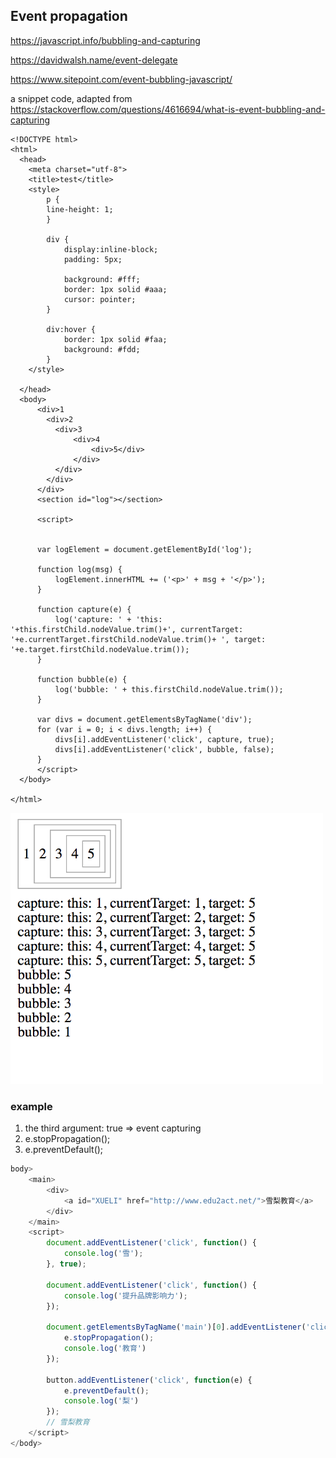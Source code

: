 ## Event propagation
https://javascript.info/bubbling-and-capturing

https://davidwalsh.name/event-delegate

https://www.sitepoint.com/event-bubbling-javascript/

a snippet code, adapted from https://stackoverflow.com/questions/4616694/what-is-event-bubbling-and-capturing

```
<!DOCTYPE html>
<html>
  <head>
    <meta charset="utf-8">
    <title>test</title>
    <style>
        p {
        line-height: 1;
        }

        div {
            display:inline-block;
            padding: 5px;

            background: #fff;
            border: 1px solid #aaa;
            cursor: pointer;
        }

        div:hover {
            border: 1px solid #faa;
            background: #fdd;
        }
    </style>

  </head>
  <body>
      <div>1
        <div>2
          <div>3
              <div>4
                  <div>5</div>
              </div>
          </div>
        </div>
      </div>
      <section id="log"></section>

      <script>


      var logElement = document.getElementById('log');

      function log(msg) {
          logElement.innerHTML += ('<p>' + msg + '</p>');
      }

      function capture(e) {
          log('capture: ' + 'this: '+this.firstChild.nodeValue.trim()+', currentTarget:  '+e.currentTarget.firstChild.nodeValue.trim()+ ', target: '+e.target.firstChild.nodeValue.trim());
      }

      function bubble(e) {
          log('bubble: ' + this.firstChild.nodeValue.trim());
      }

      var divs = document.getElementsByTagName('div');
      for (var i = 0; i < divs.length; i++) {
          divs[i].addEventListener('click', capture, true);
          divs[i].addEventListener('click', bubble, false);
      }
      </script>
  </body>

</html>

```
<img src="https://github.com/zhaaaa7/javascript/blob/master/img/event.png" alt="event" width="500px"/>

### example
1. the third argument: true => event capturing
2.  e.stopPropagation();
3.  e.preventDefault();

```javascript
body>
    <main>
        <div>
            <a id="XUELI" href="http://www.edu2act.net/">雪梨教育</a>
        </div>
    </main>
    <script>
        document.addEventListener('click', function() {
            console.log('雪');
        }, true);

        document.addEventListener('click', function() {
            console.log('提升品牌影响力');
        });

        document.getElementsByTagName('main')[0].addEventListener('click', function(e) {
            e.stopPropagation();
            console.log('教育')
        });

        button.addEventListener('click', function(e) {
            e.preventDefault();
            console.log('梨')
        });
        // 雪梨教育
    </script>
</body>
```
